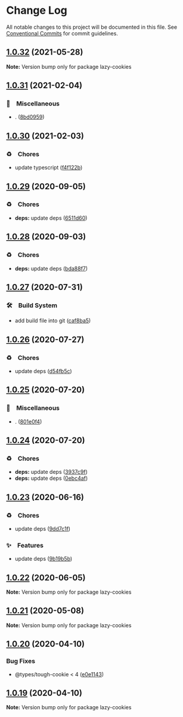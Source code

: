 # Change Log

All notable changes to this project will be documented in this file.
See [Conventional Commits](https://conventionalcommits.org) for commit guidelines.

## [1.0.32](https://github.com/bluelovers/ws-rest/compare/lazy-cookies@1.0.31...lazy-cookies@1.0.32) (2021-05-28)

**Note:** Version bump only for package lazy-cookies





## [1.0.31](https://github.com/bluelovers/ws-rest/compare/lazy-cookies@1.0.30...lazy-cookies@1.0.31) (2021-02-04)


### 🔖　Miscellaneous

* . ([8bd0959](https://github.com/bluelovers/ws-rest/commit/8bd0959c91aa2315276e6fd7c805c0c36373f595))





## [1.0.30](https://github.com/bluelovers/ws-rest/compare/lazy-cookies@1.0.29...lazy-cookies@1.0.30) (2021-02-03)


### ♻️　Chores

* update typescript ([f4f122b](https://github.com/bluelovers/ws-rest/commit/f4f122b12d88ed74fe7ce6d8879e1c391719db11))





## [1.0.29](https://github.com/bluelovers/ws-rest/compare/lazy-cookies@1.0.28...lazy-cookies@1.0.29) (2020-09-05)


### ♻️　Chores

* **deps:** update deps ([6511d60](https://github.com/bluelovers/ws-rest/commit/6511d604823c48f1b7f2e83b5a6ea203bd285492))





## [1.0.28](https://github.com/bluelovers/ws-rest/compare/lazy-cookies@1.0.27...lazy-cookies@1.0.28) (2020-09-03)


### ♻️　Chores

* **deps:** update deps ([bda88f7](https://github.com/bluelovers/ws-rest/commit/bda88f7b9dd10e80929deb623e3f4941655e7c5b))





## [1.0.27](https://github.com/bluelovers/ws-rest/compare/lazy-cookies@1.0.26...lazy-cookies@1.0.27) (2020-07-31)


### 🛠　Build System

* add build file into git ([caf8ba5](https://github.com/bluelovers/ws-rest/commit/caf8ba5fc11fb02b76fa845cff137922378d6e46))





## [1.0.26](https://github.com/bluelovers/ws-rest/compare/lazy-cookies@1.0.25...lazy-cookies@1.0.26) (2020-07-27)


### ♻️　Chores

* update deps ([d54fb5c](https://github.com/bluelovers/ws-rest/commit/d54fb5c59e826013ee28bb953bd0e6e98d4c572e))





## [1.0.25](https://github.com/bluelovers/ws-rest/compare/lazy-cookies@1.0.24...lazy-cookies@1.0.25) (2020-07-20)


### 🔖　Miscellaneous

* . ([801e0f4](https://github.com/bluelovers/ws-rest/commit/801e0f4ff7bd29c81e67934636f57e57d0d01c74))





## [1.0.24](https://github.com/bluelovers/ws-rest/compare/lazy-cookies@1.0.23...lazy-cookies@1.0.24) (2020-07-20)


### ♻️　Chores

* **deps:** update deps ([3937c9f](https://github.com/bluelovers/ws-rest/commit/3937c9f90040c4804c841bcb40fbe90e9654a652))
* **deps:** update deps ([0ebc4af](https://github.com/bluelovers/ws-rest/commit/0ebc4af0fd3c2fa7f74dfdaf32be84d657c4209c))





## [1.0.23](https://github.com/bluelovers/ws-rest/compare/lazy-cookies@1.0.22...lazy-cookies@1.0.23) (2020-06-16)


### ♻️　Chores

*  update deps ([9dd7c1f](https://github.com/bluelovers/ws-rest/commit/9dd7c1fc5b40ac28a6f928c89dbf36be1add89c6))


### ✨　Features

*  update deps ([9b19b5b](https://github.com/bluelovers/ws-rest/commit/9b19b5bf40d40a9761fc01fe7daa630fcf4df1e8))





## [1.0.22](https://github.com/bluelovers/ws-rest/compare/lazy-cookies@1.0.21...lazy-cookies@1.0.22) (2020-06-05)

**Note:** Version bump only for package lazy-cookies





## [1.0.21](https://github.com/bluelovers/ws-rest/compare/lazy-cookies@1.0.20...lazy-cookies@1.0.21) (2020-05-08)

**Note:** Version bump only for package lazy-cookies





## [1.0.20](https://github.com/bluelovers/ws-rest/compare/lazy-cookies@1.0.19...lazy-cookies@1.0.20) (2020-04-10)


### Bug Fixes

* @types/tough-cookie < 4 ([e0e1143](https://github.com/bluelovers/ws-rest/commit/e0e1143c6a140d0e78209e37fda5d07755e25eba))





## [1.0.19](https://github.com/bluelovers/ws-rest/compare/lazy-cookies@1.0.18...lazy-cookies@1.0.19) (2020-04-10)

**Note:** Version bump only for package lazy-cookies
